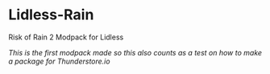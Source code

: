# Lidless-Rain
Risk of Rain 2 Modpack for Lidless

_This is the first modpack made so this also counts as a test on how to make a package for Thunderstore.io_
